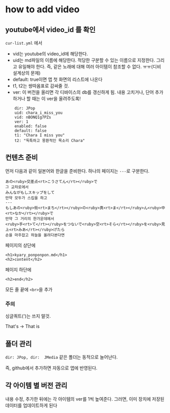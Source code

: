# how to add video

## youtube에서 video_id 를 확인 

`cur-list.yml` 에서 
- vid는 youtube의 video_id에 해당한다.
- uid는 md파일의 이름에 해당한다. 적당한 구분할 수 있는 이름으로 지정한다. 그리고 유일해야 한다. 즉, 같은 노래에 대해 여러 아이템이 참조할 수 없다. ㅠㅠ(디비 설계상의 문제)
- default: true이면 앱 첫 화면의 리스트에 나온다  
- t1, t2는 쌍따옴표로 감싸줄 것. 
- ver: 이 버전을 올리면 각 디바이스의 db를 갱신하게 됨. 내용 고치거나, 단어 추가하거나 할 때는 이 ver을 올려주도록!

```
    dir: JPop
    uid: chara_i_miss_you
    vid: nBONQ1g7PZs
    ver: 1
    enabled: false
    default: false
    t1: "Chara I miss you"
    t2: "독특하고 몽환적인 목소리 Chara"
```

## 컨텐츠 준비 



먼저 다음과 같이 일본어와 한글을 준비한다. 
하나의 페이지는 `---`로 구분한다. 
```
あの<ruby>交差点<rt>こうさてん</rt></ruby>で
그 교차로에서
みんながもしスキップをして
만약 모두가 스킵을 하고
---
もしあの<ruby>街<rt>まち</rt></ruby>の<ruby>真<rt>ま</rt></ruby>ん<ruby>中<rt>なか</rt></ruby>で
만약 그 거리의 한가운데에서
<ruby>手<rt>て</rt></ruby>をつないで<ruby>空<rt>そら</rt></ruby>を<ruby>見上<rt>みあ</rt></ruby>げたら
손을 마주잡고 하늘을 올려다본다면
```

페이지의 상단에 

```
<h1>kyary_ponponpon.md</h1>
<h2>content</h2>
```

페이지 하단에 

```
<h2>end</h2>
```

모든 줄 끝에 `<br>`을 추가 

### 주의 

싱글쿼트(')는 쓰지 말것. 

That's -> That is 

## 폴더 관리 

`dir: JPop, dir:  JMedia` 같은 폴더는 동적으로 늘어난다. 

즉, github에서 추가하면 자동으로 앱에 반영된다. 

## 각 아이템 별 버전 관리 

내용 수정, 추가한 뒤에는 각 아이템의 ver를 1씩 높여준다. 그러면, 이미 장치에 저장된 데이터를 업데이트하게 된다
